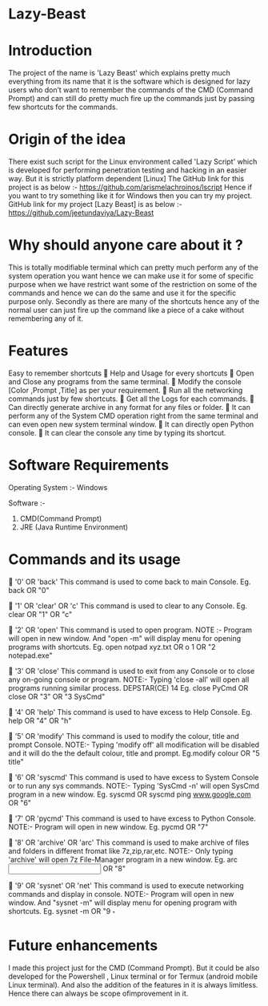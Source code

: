 # Lazy-Beast

# Introduction

The project of the name is 'Lazy Beast' which explains pretty
much everything from its name that it is the software which is
designed for lazy users who don’t want to remember the
commands of the CMD (Command Prompt) and can still do
pretty much fire up the commands just by passing few shortcuts
for the commands.

# Origin of the idea

There exist such script for the Linux environment called 'Lazy
Script' which is developed for performing penetration testing
and hacking in an easier way. But it is strictly platform dependent [Linux]
The GitHub link for this project is as below :- https://github.com/arismelachroinos/lscript
Hence if you want to try something like it for Windows then
you can try my project. GitHub link for my project [Lazy Beast] is as below :- https://github.com/jeetundaviya/Lazy-Beast

# Why should anyone care about it ?

This is totally modifiable terminal which can pretty much
perform any of the system operation you want hence we can
make use it for some of specific purpose when we have restrict
want some of the restriction on some of the commands and
hence we can do the same and use it for the specific purpose
only. Secondly as there are many of the shortcuts hence any of the
normal user can just fire up the command like a piece of a
cake without remembering any of it.

# Features

Easy to remember shortcuts
 Help and Usage for every shortcuts
 Open and Close any programs from the same
terminal. 
 Modify the console [Color ,Prompt ,Title] as per
your requirement.
 Run all the networking commands just by few
shortcuts. 
 Get all the Logs for each commands.  Can directly generate archive in any format for
any files or folder.
 It can perform any of the System CMD operation right
from the same terminal and can even open new
system terminal window.
 It can directly open Python console. 
 It can clear the console any time by typing
its shortcut.

# Software Requirements

Operating System :-
Windows

Software :-
1. CMD(Command Prompt)
2. JRE (Java Runtime Environment)

# Commands and its usage

 '0' OR 'back'
This command is used to come back to main Console. Eg. back OR "0"

 '1' OR 'clear' OR 'c'
This command is used to clear to any Console. Eg. clear OR "1" OR "c"

 '2' OR 'open'
This command is used to open program. NOTE :- Program will open in new window. And "open
-m" will display menu for opening programs with
shortcuts. Eg. open notpad xyz.txt OR o 1 OR "2 notepad.exe"

 '3' OR 'close'
This command is used to exit from any Console or to
close any on-going console or program. NOTE:- Typing 'close -all' will open all programs
running similar process.
DEPSTAR(CE) 14
Eg. close PyCmd OR close OR "3" OR "3 SysCmd"

 '4' OR 'help'
This command is used to have excess to Help Console. Eg. help OR "4" OR "h"

 '5' OR 'modify'
This command is used to modify the colour, title and
prompt Console. NOTE:- Typing 'modify off' all modification will be
disabled and it will do the the default colour, title and
prompt. Eg.modify colour OR "5 title"

 '6' OR 'syscmd'
This command is used to have excess to System Console
or to run any sys commands. NOTE:- Typing 'SysCmd -n' will open SysCmd program
in a new window. Eg. syscmd OR
syscmd ping www.google.com OR "6"

 '7' OR 'pycmd'
This command is used to have excess to Python Console. NOTE:- Program will open in new window. Eg. pycmd OR "7"

 '8' OR 'archive' OR 'arc'
This command is used to make archive of files and
folders in different fromat like 7z,zip,rar,etc. NOTE:- Only typing 'archive' will open 7z File-Manager
program in a new window. Eg. arc <extension> <output loc> <input loc> OR "8"
  
 '9' OR 'sysnet' OR 'net'
This command is used to execute networking commands
and display in console. NOTE:- Program will open in new window. And "sysnet -m" will display menu for opening
program with shortcuts. Eg. sysnet -m OR "9 <Sub command>"
  
# Future enhancements

I made this project just for the CMD (Command Prompt). But it could be also developed for the Powershell , Linux
terminal or for Termux (android mobile Linux terminal). And also the addition of the features in it is always
limitless. Hence there can always be scope ofimprovement in it.

  
  
